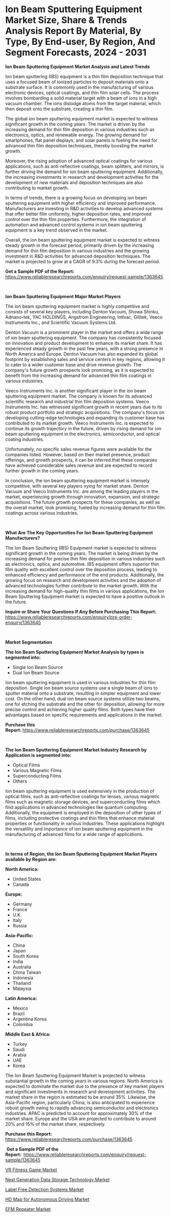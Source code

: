 <p><h1>Ion Beam Sputtering Equipment Market Size, Share & Trends Analysis Report By Material, By Type, By End-user, By Region, And Segment Forecasts, 2024 - 2031</h1></p><p><strong>Ion Beam Sputtering Equipment Market Analysis and Latest Trends</strong></p>
<p><p>Ion beam sputtering (IBS) equipment is a thin film deposition technique that uses a focused beam of ionized particles to deposit materials onto a substrate surface. It is commonly used in the manufacturing of various electronic devices, optical coatings, and thin film solar cells. The process involves bombarding a solid material target with a beam of ions in a high vacuum chamber. The ions dislodge atoms from the target material, which then deposit onto the substrate, creating a thin film.</p><p>The global ion beam sputtering equipment market is expected to witness significant growth in the coming years. The market is driven by the increasing demand for thin film deposition in various industries such as electronics, optics, and renewable energy. The growing demand for smartphones, flat panel displays, and solar panels is fueling the need for advanced thin film deposition techniques, thereby boosting the market growth.</p><p>Moreover, the rising adoption of advanced optical coatings for various applications, such as anti-reflective coatings, beam splitters, and mirrors, is further driving the demand for ion beam sputtering equipment. Additionally, the increasing investments in research and development activities for the development of new materials and deposition techniques are also contributing to market growth.</p><p>In terms of trends, there is a growing focus on developing ion beam sputtering equipment with higher efficiency and improved performance. Manufacturers are investing in R&D activities to develop advanced systems that offer better film uniformity, higher deposition rates, and improved control over the thin film properties. Furthermore, the integration of automation and advanced control systems in ion beam sputtering equipment is a key trend observed in the market.</p><p>Overall, the ion beam sputtering equipment market is expected to witness steady growth in the forecast period, primarily driven by the increasing demand for thin film deposition in various industries and the growing investment in R&D activities for advanced deposition techniques. The market is projected to grow at a CAGR of 9.3% during the forecast period.</p></p>
<p><strong>Get a Sample PDF of the Report:&nbsp;</strong> <a href="https://www.reliableresearchreports.com/enquiry/request-sample/1363645">https://www.reliableresearchreports.com/enquiry/request-sample/1363645</a></p>
<p>&nbsp;</p>
<p><strong>Ion Beam Sputtering Equipment Major Market Players</strong></p>
<p><p>The ion beam sputtering equipment market is highly competitive and consists of several key players, including Denton Vacuum, Showa Shinku, Adnano-tek, YAC HOLDINGS, Angstrom Engineering, Intlvac, Gilitek, Veeco Instruments Inc., and Scientific Vacuum Systems Ltd.</p><p>Denton Vacuum is a prominent player in the market and offers a wide range of ion beam sputtering equipment. The company has consistently focused on innovation and product development to enhance its market share. It has experienced steady growth in the past few years, with a strong presence in North America and Europe. Denton Vacuum has also expanded its global footprint by establishing sales and service centers in key regions, allowing it to cater to a wider customer base and drive revenue growth. The company's future growth prospects look promising, as it is expected to benefit from the increasing demand for advanced thin film coatings in various industries.</p><p>Veeco Instruments Inc. is another significant player in the ion beam sputtering equipment market. The company is known for its advanced scientific research and industrial thin film deposition systems. Veeco Instruments Inc. has witnessed significant growth in recent years due to its robust product portfolio and strategic acquisitions. The company's focus on developing cutting-edge technologies and expanding its customer base has contributed to its market growth. Veeco Instruments Inc. is expected to continue its growth trajectory in the future, driven by rising demand for ion beam sputtering equipment in the electronics, semiconductor, and optical coating industries.</p><p>Unfortunately, no specific sales revenue figures were available for the companies listed. However, based on their market presence, product offerings, and growth prospects, it can be inferred that these companies have achieved considerable sales revenue and are expected to record further growth in the coming years.</p><p>In conclusion, the ion beam sputtering equipment market is intensely competitive, with several key players vying for market share. Denton Vacuum and Veeco Instruments Inc. are among the leading players in the market, experiencing growth through innovation, expansion, and strategic acquisitions. The future growth prospects for these companies, as well as the overall market, look promising, fueled by increasing demand for thin film coatings across various industries.</p></p>
<p>&nbsp;</p>
<p><strong>What Are The Key Opportunities For Ion Beam Sputtering Equipment Manufacturers?</strong></p>
<p><p>The Ion Beam Sputtering (IBS) Equipment market is expected to witness significant growth in the coming years. The market is being driven by the increasing demand for precise thin film deposition in various industries such as electronics, optics, and automotive. IBS equipment offers superior thin film quality with excellent control over the deposition process, leading to enhanced efficiency and performance of the end products. Additionally, the growing focus on research and development activities and the adoption of advanced technologies further contribute to the market growth. With the increasing demand for high-quality thin films in various applications, the Ion Beam Sputtering Equipment market is expected to have a positive outlook in the future.</p></p>
<p><strong>Inquire or Share Your Questions If Any Before Purchasing This Report:</strong> <a href="https://www.reliableresearchreports.com/enquiry/pre-order-enquiry/1363645">https://www.reliableresearchreports.com/enquiry/pre-order-enquiry/1363645</a></p>
<p>&nbsp;</p>
<p><strong>Market Segmentation</strong></p>
<p><strong>The Ion Beam Sputtering Equipment Market Analysis by types is segmented into:</strong></p>
<p><ul><li>Single Ion Beam Source</li><li>Dual Ion Beam Source</li></ul></p>
<p><p>Ion beam sputtering equipment is used in various industries for thin film deposition. Single ion beam source systems use a single beam of ions to sputter material onto a substrate, resulting in simpler equipment and lower cost. On the other hand, dual ion beam source systems utilize two beams, one for etching the substrate and the other for deposition, allowing for more precise control and achieving higher quality films. Both types have their advantages based on specific requirements and applications in the market.</p></p>
<p><strong>Purchase this Report:&nbsp;</strong><a href="https://www.reliableresearchreports.com/purchase/1363645">https://www.reliableresearchreports.com/purchase/1363645</a></p>
<p>&nbsp;</p>
<p><strong>The Ion Beam Sputtering Equipment Market Industry Research by Application is segmented into:</strong></p>
<p><ul><li>Optical Films</li><li>Various Magnetic Films</li><li>Superconducting Films</li><li>Others</li></ul></p>
<p><p>Ion beam sputtering equipment is used extensively in the production of optical films, such as anti-reflective coatings for lenses, various magnetic films such as magnetic storage devices, and superconducting films which find applications in advanced technologies like quantum computing. Additionally, the equipment is employed in the deposition of other types of films, including protective coatings and thin films that enhance material properties or functionality in various industries. These applications highlight the versatility and importance of ion beam sputtering equipment in the manufacturing of advanced films for a wide range of applications.</p></p>
<p>&nbsp;</p>
<p><strong>In terms of Region, the Ion Beam Sputtering Equipment Market Players available by Region are:</strong></p>
<p>
    <p> <strong> North America: </strong>
        <ul>
            <li>United States</li>
            <li>Canada</li>
        </ul>
        </p> 
    <p> <strong> Europe: </strong>
        <ul>
            <li>Germany</li>
            <li>France</li>
            <li>U.K.</li>
            <li>Italy</li>
            <li>Russia</li>
        </ul>
        </p> 
    <p> <strong> Asia-Pacific: </strong>
        <ul>
            <li>China</li>
            <li>Japan</li>
            <li>South Korea</li>
            <li>India</li>
            <li>Australia</li>
            <li>China Taiwan</li>
            <li>Indonesia</li>
            <li>Thailand</li>
            <li>Malaysia</li>
        </ul>
        </p> 
    <p> <strong> Latin America: </strong>
        <ul>
            <li>Mexico</li>
            <li>Brazil</li>
            <li>Argentina Korea</li>
            <li>Colombia</li>
        </ul>
        </p> 
    <p> <strong> Middle East & Africa: </strong>
        <ul>
            <li>Turkey</li>
            <li>Saudi</li>
            <li>Arabia</li>
            <li>UAE</li>
            <li>Korea</li>
        </ul>
    </p>
    </p>
<p><p>The Ion Beam Sputtering Equipment Market is projected to witness substantial growth in the coming years in various regions. North America is expected to dominate the market due to the presence of key market players and significant investments in research and development activities. The market share in the region is estimated to be around 35%. Likewise, the Asia-Pacific region, particularly China, is also anticipated to experience robust growth owing to rapidly advancing semiconductor and electronics industries. APAC is predicted to account for approximately 30% of the market share. Europe and the USA are projected to contribute to around 20% and 15% of the market share, respectively.</p></p>
<p><strong>Purchase this Report: </strong><a href="https://www.reliableresearchreports.com/purchase/1363645">https://www.reliableresearchreports.com/purchase/1363645</a></p>
<p>&nbsp;<strong>Get a Sample PDF of the Report:&nbsp;&nbsp;</strong><a href="https://www.reliableresearchreports.com/enquiry/request-sample/1363645">https://www.reliableresearchreports.com/enquiry/request-sample/1363645</a></p>
<p><strong></strong></p>
<p><p><a href="https://medium.com/p/486d97c56419/edit">VR Fitness Game Market</a></p><p><a href="https://medium.com/@beverlyfields2012/next-generation-data-storage-technology-market-size-market-outlook-and-market-forecast-2023-to-11f93eafa904">Next Generation Data Storage Technology Market</a></p><p><a href="https://github.com/FassouRP/Market-Research-Report-List-2/blob/main/label-free-detection-systems-market.md">Label Free Detection Systems Market</a></p><p><a href="https://medium.com/@beverlyfields2012/hd-map-for-autonomous-driving-market-furnishes-information-on-market-share-market-trends-and-8d20be63abc5">HD Map for Autonomous Driving Market</a></p><p><a href="https://github.com/ashepherd82/Market-Research-Report-List-2/blob/main/efm-repeater-market.md">EFM Repeater Market</a></p></p>